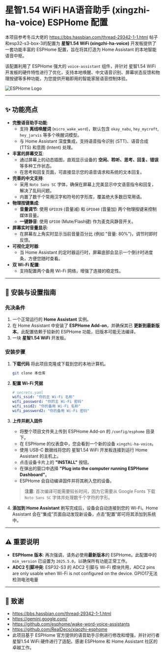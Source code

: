 # 星智1.54 WiFi HA语音助手 (xingzhi-ha-voice) ESPHome 配置

本项目参考冬瓜大佬的 https://bbs.hassbian.com/thread-29342-1-1.html 帖子和esp32-s3-box-3的配置为 **星智1.54 WiFi (xingzhi-ha-voice)** 开发板提供了一套功能丰富的 ESPHome 配置，旨在将其打造为 Home Assistant 的本地智能语音中枢。

该配置利用了 ESPHome 强大的 `voice-assistant` 组件，并针对 星智1.54 WiFi 开发板的硬件特性进行了优化，支持本地唤醒、中文语音识别、屏幕状态反馈和物理按键等多种功能，为您提供开箱即用的智能家居语音控制体验。

![ESPHome Logo](https://esphome.io/_static/made-for-esphome-black-on-white.svg)

---

## ✨ 功能亮点

* **完整语音助手功能**:
    * 支持 **离线唤醒词** (`micro_wake_word`)，默认包含 `okay_nabu`, `hey_mycroft`, `hey_jarvis` 等多个唤醒词模型。
    * 与 Home Assistant 深度集成，支持语音指令识别 (STT)、语音合成 (TTS) 和意图 (Intent) 处理。
* **丰富的屏幕交互**:
    * 通过屏幕上的动态插图，直观显示设备的 **空闲、聆听、思考、回复、错误** 等多种工作状态。
    * 在思考和回复页面，可直接显示您的语音请求和系统的文本回复。
* **完善的中文支持**:
    * 采用 `Noto Sans SC` 字体，确保在屏幕上完美显示中文语音指令和回复，解决了乱码问题。
    * 内置了数千个常用汉字和符号的字形库，覆盖绝大多数日常用语。
* **物理按键集成**:
    * **音量调节**: 使用 `GPIO39` (音量减) 和 `GPIO40` (音量加) 两个物理按键来控制媒体音量。
    * **一键静音**: 使用 `GPIO0` (Mute/Flash键) 作为麦克风静音开关。
* **屏幕实时音量显示**:
    * 在屏幕左上角实时显示当前音量百分比 (例如 "音量: 80%")，调节时即时反馈。
* **可视化定时器**:
    * 当 Home Assistant 的定时器运行时，屏幕底部会显示一个倒计时进度条，方便您随时查看。
* **双 Wi-Fi 配置**:
    * 支持配置两个备用 Wi-Fi 网络，增强了连接的稳定性。

---

## 🔧 安装与设置指南

### 先决条件

1.  一个正常运行的 **Home Assistant** 实例。
2.  在 Home Assistant 中安装了 **ESPHome Add-on**，并确保其已 **更新到最新版本**。此配置依赖于较新的 ESPHome 功能，旧版本可能无法编译。
3.  一块 **星智1.54 WiFi** 开发板。

### 安装步骤

1.  **下载代码**
    将此项目克隆或下载到您的本地计算机。
    ```bash
    git clone 本仓库
    ```

2.  **配置 Wi-Fi 凭据**
    ```yaml
    # secrets.yaml
    wifi_ssid: "你的主 Wi-Fi 名称"
    wifi_password: "你的主 Wi-Fi 密码"
    wifi_ssid2: "你的备用 Wi-Fi 名称"
    wifi_password2: "你的备用 Wi-Fi 密码"
    ```

3.  **上传并刷入固件**
    * 将整个项目文件夹上传到 ESPHome Add-on 的 `/config/esphome` 目录下。
    * 在 ESPHome 的仪表盘中，您会看到一个新的设备 `xingzhi-ha-voice`。
    * 使用 USB-C 数据线将您的 星智1.54 WiFi 开发板连接到运行 Home Assistant 的主机上。
    * 点击设备卡片上的 **"INSTALL"** 按钮。
    * 在弹出的窗口中选择 **"Plug into the computer running ESPHome Dashboard"**。
    * ESPHome 会自动编译固件并将其刷入您的设备。

    > **注意**: 首次编译可能需要较长时间，因为它需要从 Google Fonts 下载 `Noto Sans SC` 字体并处理数千个字符的字形。

4.  **添加到 Home Assistant**
    刷写完成后，设备会自动连接到您的 Wi-Fi。Home Assistant 会在“集成”页面自动发现新设备，点击“配置”即可将其添加到系统中。

---

## ⚠️ 重要说明

* **ESPHome 版本**: 再次强调，请务必使用**最新版本**的 ESPHome。此配置中的 `min_version` 已设置为 `2025.5.0`，以确保所有功能正常工作。
* **ADC2 引脚冲突**: ESP32-S3 的 ADC2 引脚与 Wi-Fi 模块共用，ADC2 pins are only usable when Wi-Fi is not configured on the device. GPIO17无法检测电池电量

---

## 🙏 致谢
* https://bbs.hassbian.com/thread-29342-1-1.html
* https://gemini.google.com/
* https://github.com/esphome/wake-word-voice-assistants
* https://github.com/RealDeco/xiaozhi-esphome
* 此项目基于 ESPHome 官方提供的语音助手示例进行修改和增强，并针对行者 星智1.54 WiFi 硬件进行了适配。感谢 ESPHome 和 Home Assistant 社区的卓越工作。
